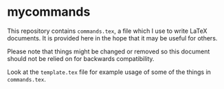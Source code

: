# mycommands
This repository contains `commands.tex`, a file which I use to write LaTeX documents. It is provided here in the hope that it may be useful for others.

Please note that things might be changed or removed so this document should not be relied on for backwards compatibility.

Look at the `template.tex` file for example usage of some of the things in `commands.tex`.
